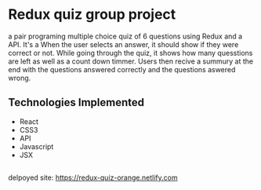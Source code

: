 # Redux quiz group project

a pair programing multiple choice quiz of 6 questions using Redux and a API. It's a  When the user selects an answer, it should show if they were correct or not. While going through the quiz, it shows how many quesstions are left as well as a count down timmer. Users then recive a summury at the end with the questions answered correctly and the questions aswered wrong.

## Technologies Implemented
* React
* CSS3
* API
* Javascript
* JSX


##
delpoyed site: https://redux-quiz-orange.netlify.com
